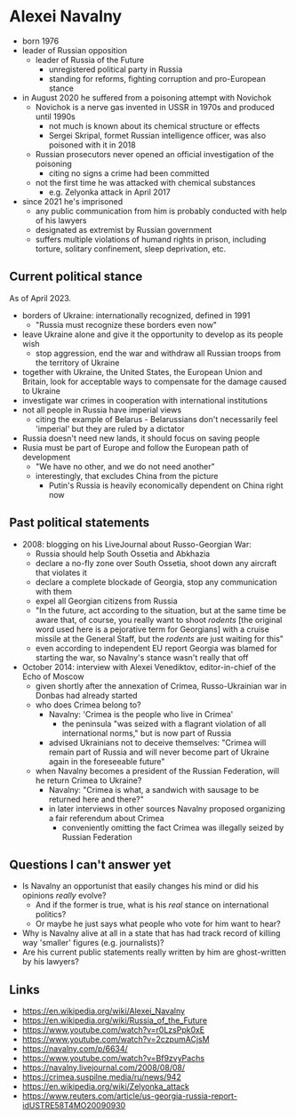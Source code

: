 # Alexei Navalny

- born 1976
- leader of Russian opposition
  - leader of Russia of the Future
    - unregistered political party in Russia
    - standing for reforms, fighting corruption and pro-European stance
- in August 2020 he suffered from a poisoning attempt with Novichok
  - Novichok is a nerve gas invented in USSR in 1970s and produced until 1990s
    - not much is known about its chemical structure or effects
    - Sergei Skripal, formet Russian intelligence officer, was also poisoned with it in 2018
  - Russian prosecutors never opened an official investigation of the poisoning
    - citing no signs a crime had been committed
  - not the first time he was attacked with chemical substances
    - e.g. Zelyonka attack in April 2017
- since 2021 he's imprisoned
  - any public communication from him is probably conducted with help of his lawyers
  - designated as extremist by Russian government
  - suffers multiple violations of humand rights in prison, including torture, solitary confinement, sleep deprivation, etc.

## Current political stance

As of April 2023.

- borders of Ukraine: internationally recognized, defined in 1991
  - "Russia must recognize these borders even now"
- leave Ukraine alone and give it the opportunity to develop as its people wish
  - stop aggression, end the war and withdraw all Russian troops from the territory of Ukraine
- together with Ukraine, the United States, the European Union and Britain, look for acceptable ways to compensate for the damage caused to Ukraine
- investigate war crimes in cooperation with international institutions
- not all people in Russia have imperial views
  - citing the example of Belarus - Belarussians don't necessarily feel 'imperial' but they are ruled by a dictator
- Russia doesn't need new lands, it should focus on saving people
- Rusia must be part of Europe and follow the European path of development
  - "We have no other, and we do not need another"
  - interestingly, that excludes China from the picture
    - Putin's Russia is heavily economically dependent on China right now

## Past political statements

- 2008: blogging on his LiveJournal about Russo-Georgian War:
  - Russia should help South Ossetia and Abkhazia
  - declare a no-fly zone over South Ossetia, shoot down any aircraft that violates it
  - declare a complete blockade of Georgia, stop any communication with them
  - expel all Georgian citizens from Russia
  - "In the future, act according to the situation, but at the same time be aware that, of course, you really want to shoot _rodents_ [the original word used here is a pejorative term for Georgians] with a cruise missile at the General Staff, but the _rodents_ are just waiting for this"
  - even according to independent EU report Georgia was blamed for starting the war, so Navalny's stance wasn't really that off
- October 2014: interview with Alexei Venediktov, editor-in-chief of the Echo of Moscow
  - given shortly after the annexation of Crimea, Russo-Ukrainian war in Donbas had already started
  - who does Crimea belong to?
    - Navalny: 'Crimea is the people who live in Crimea'
      - the peninsula "was seized with a flagrant violation of all international norms," ​​but is now part of Russia
    - advised Ukrainians not to deceive themselves: "Crimea will remain part of Russia and will never become part of Ukraine again in the foreseeable future"
  - when Navalny becomes a president of the Russian Federation, will he return Crimea to Ukraine?
    - Navalny: "Crimea is what, a sandwich with sausage to be returned here and there?"
    - in later interviews in other sources Navalny proposed organizing a fair referendum about Crimea
      - conveniently omitting the fact Crimea was illegally seized by Russian Federation

## Questions I can't answer yet

- Is Navalny an opportunist that easily changes his mind or did his opinions _really_ evolve?
  - And if the former is true, what is his _real_ stance on international politics?
  - Or maybe he just says what people who vote for him want to hear?
- Why is Navalny alive at all in a state that has had track record of killing way 'smaller' figures (e.g. journalists)?
- Are his current public statements really written by him are ghost-written by his lawyers?

## Links

- https://en.wikipedia.org/wiki/Alexei_Navalny
- https://en.wikipedia.org/wiki/Russia_of_the_Future
- https://www.youtube.com/watch?v=r0LzsPpk0xE
- https://www.youtube.com/watch?v=2czpumACjsM
- https://navalny.com/p/6634/
- https://www.youtube.com/watch?v=Bf9zvyPachs
- https://navalny.livejournal.com/2008/08/08/
- https://crimea.suspilne.media/ru/news/942
- https://en.wikipedia.org/wiki/Zelyonka_attack
- https://www.reuters.com/article/us-georgia-russia-report-idUSTRE58T4MO20090930
